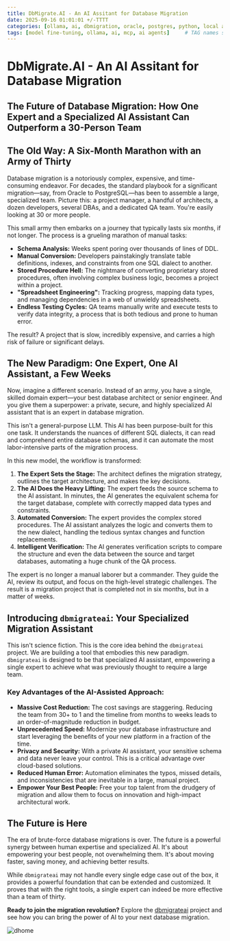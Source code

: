```yaml
---
title: DbMigrate.AI - An AI Assitant for Database Migration
date: 2025-09-16 01:01:01 +/-TTTT
categories: [ollama, ai, dbmigration, oracle, postgres, python, local ai, mcp, ai agents]
tags: [model fine-tuning, ollama, ai, mcp, ai agents]     # TAG names should always be lowercase
---
```

<script data-goatcounter="https://arulwebsite.goatcounter.com/count"
        async src="//gc.zgo.at/count.js"></script>

<script>
    // Append to the <body>; can use a CSS selector to append somewhere else.
    window.goatcounter.visit_count({append: 'body'})
</script>

# DbMigrate.AI - An AI Assitant for Database Migration

## The Future of Database Migration: How One Expert and a Specialized AI Assistant Can Outperform a 30-Person Team

## The Old Way: A Six-Month Marathon with an Army of Thirty

Database migration is a notoriously complex, expensive, and time-consuming endeavor. For decades, the standard playbook for a significant migration—say, from Oracle to PostgreSQL—has been to assemble a large, specialized team. Picture this: a project manager, a handful of architects, a dozen developers, several DBAs, and a dedicated QA team. You're easily looking at 30 or more people.

This small army then embarks on a journey that typically lasts six months, if not longer. The process is a grueling marathon of manual tasks:

*   **Schema Analysis:** Weeks spent poring over thousands of lines of DDL.
*   **Manual Conversion:** Developers painstakingly translate table definitions, indexes, and constraints from one SQL dialect to another.
*   **Stored Procedure Hell:** The nightmare of converting proprietary stored procedures, often involving complex business logic, becomes a project within a project.
*   **"Spreadsheet Engineering":** Tracking progress, mapping data types, and managing dependencies in a web of unwieldy spreadsheets.
*   **Endless Testing Cycles:** QA teams manually write and execute tests to verify data integrity, a process that is both tedious and prone to human error.

The result? A project that is slow, incredibly expensive, and carries a high risk of failure or significant delays.

## The New Paradigm: One Expert, One AI Assistant, a Few Weeks

Now, imagine a different scenario. Instead of an army, you have a single, skilled domain expert—your best database architect or senior engineer. And you give them a superpower: a private, secure, and highly specialized AI assistant that is an expert in database migration.

This isn't a general-purpose LLM. This AI has been purpose-built for this one task. It understands the nuances of different SQL dialects, it can read and comprehend entire database schemas, and it can automate the most labor-intensive parts of the migration process.

In this new model, the workflow is transformed:

1.  **The Expert Sets the Stage:** The architect defines the migration strategy, outlines the target architecture, and makes the key decisions.
2.  **The AI Does the Heavy Lifting:** The expert feeds the source schema to the AI assistant. In minutes, the AI generates the equivalent schema for the target database, complete with correctly mapped data types and constraints.
3.  **Automated Conversion:** The expert provides the complex stored procedures. The AI assistant analyzes the logic and converts them to the new dialect, handling the tedious syntax changes and function replacements.
4.  **Intelligent Verification:** The AI generates verification scripts to compare the structure and even the data between the source and target databases, automating a huge chunk of the QA process.

The expert is no longer a manual laborer but a commander. They guide the AI, review its output, and focus on the high-level strategic challenges. The result is a migration project that is completed not in six months, but in a matter of weeks.

## Introducing `dbmigrateai`: Your Specialized Migration Assistant

This isn't science fiction. This is the core idea behind the `dbmigrateai` project. We are building a tool that embodies this new paradigm. `dbmigrateai` is designed to be that specialized AI assistant, empowering a single expert to achieve what was previously thought to require a large team.

### Key Advantages of the AI-Assisted Approach:

*   **Massive Cost Reduction:** The cost savings are staggering. Reducing the team from 30+ to 1 and the timeline from months to weeks leads to an order-of-magnitude reduction in budget.
*   **Unprecedented Speed:** Modernize your database infrastructure and start leveraging the benefits of your new platform in a fraction of the time.
*   **Privacy and Security:** With a private AI assistant, your sensitive schema and data never leave your control. This is a critical advantage over cloud-based solutions.
*   **Reduced Human Error:** Automation eliminates the typos, missed details, and inconsistencies that are inevitable in a large, manual project.
*   **Empower Your Best People:** Free your top talent from the drudgery of migration and allow them to focus on innovation and high-impact architectural work.

## The Future is Here

The era of brute-force database migrations is over. The future is a powerful synergy between human expertise and specialized AI. It's about empowering your best people, not overwhelming them. It's about moving faster, saving money, and achieving better results.

While `dbmigrateai` may not handle every single edge case out of the box, it provides a powerful foundation that can be extended and customized. It proves that with the right tools, a single expert can indeed be more effective than a team of thirty.

**Ready to join the migration revolution?** Explore the [dbmigrateai](https://github.com/cfkubo/dbmigrate.ai) project and see how you can bring the power of AI to your next database migration.


![dhome](assets/dhome.png)

![]()

![]()

![]()

![]()

![]()

![]()

![]()

![]()

![]()



